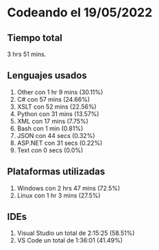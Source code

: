 # Codeando el 19/05/2022

## Tiempo total
3 hrs 51 mins.

## Lenguajes usados
1. Other con 1 hr 9 mins (30.11%)
1. C# con 57 mins (24.66%)
1. XSLT con 52 mins (22.56%)
1. Python con 31 mins (13.57%)
1. XML con 17 mins (7.75%)
1. Bash con 1 min (0.81%)
1. JSON con 44 secs (0.32%)
1. ASP.NET con 31 secs (0.22%)
1. Text con 0 secs (0.0%)

## Plataformas utilizadas
1. Windows con 2 hrs 47 mins (72.5%)
1. Linux con 1 hr 3 mins (27.5%)

## IDEs
1. Visual Studio un total de 2:15:25 (58.51%)
1. VS Code un total de 1:36:01 (41.49%)
